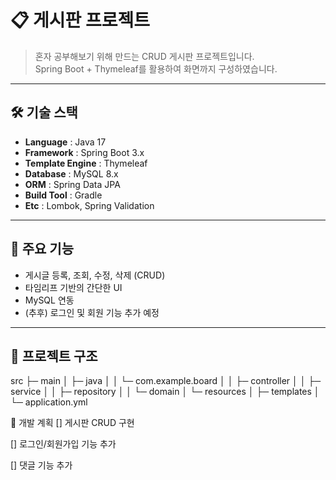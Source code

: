 # 📋 게시판 프로젝트

> 혼자 공부해보기 위해 만드는 CRUD 게시판 프로젝트입니다.  
> Spring Boot + Thymeleaf를 활용하여 화면까지 구성하였습니다.

---

## 🛠 기술 스택
- **Language** : Java 17
- **Framework** : Spring Boot 3.x
- **Template Engine** : Thymeleaf
- **Database** : MySQL 8.x
- **ORM** : Spring Data JPA
- **Build Tool** : Gradle
- **Etc** : Lombok, Spring Validation

---

## 📌 주요 기능
- 게시글 등록, 조회, 수정, 삭제 (CRUD)
- 타임리프 기반의 간단한 UI
- MySQL 연동
- (추후) 로그인 및 회원 기능 추가 예정

---

## 📂 프로젝트 구조
src
├─ main
│ ├─ java
│ │ └─ com.example.board
│ │ ├─ controller
│ │ ├─ service
│ │ ├─ repository
│ │ └─ domain
│ └─ resources
│ ├─ templates
│ └─ application.yml


📅 개발 계획
[] 게시판 CRUD 구현

[] 로그인/회원가입 기능 추가

[] 댓글 기능 추가
